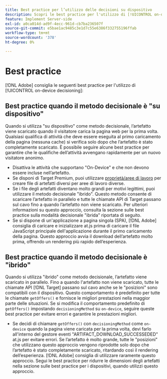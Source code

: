 ```yaml
---
title: Best practice per l’utilizzo delle decisioni su dispositivo
description: Scopri le best practice per l'utilizzo di [!UICONTROL on-device decisioning] in [!DNL Adobe Target]
feature: Implement Server-side
exl-id: a0ca014d-ad9f-4ecc-961d-cb7ba236507f
source-git-commit: e5bae1ac9485c3e1d7c55e6386f332755196ffab
workflow-type: tm+mt
source-wordcount: '378'
ht-degree: 0%

---
```


# Best practice

[!DNL Adobe] consiglia le seguenti best practice per l&#39;utilizzo di [!UICONTROL on-device decisioning]:

## Best practice quando il metodo decisionale è &quot;su dispositivo&quot;

Quando si utilizza &quot;su dispositivo&quot; come metodo decisionale, l’artefatto viene scaricato quando il visitatore carica la pagina web per la prima volta. Qualsiasi qualifica di attività che deve essere eseguita al primo caricamento della pagina (nessuna cache) si verifica solo dopo che l’artefatto è stato completamente scaricato. È possibile seguire alcune best practice per garantire che le qualifiche dell’attività avvengano rapidamente per un nuovo visitatore anonimo.

* Disattiva le attività che supportano &quot;On-Device&quot; e che non devono essere incluse nell’artefatto.
* Se disponi di Target Premium, puoi utilizzare [proprietà/aree di lavoro](https://experienceleague.adobe.com/docs/target/using/administer/manage-users/enterprise/property-channel.html?lang=it) per creare file di artefatti diversi per aree di lavoro diverse.
* Se i file degli artefatti diventano molto grandi per motivi legittimi, puoi utilizzare il metodo decisionale &quot;ibrido&quot;. Questo metodo consente di scaricare l’artefatto in parallelo e tutte le chiamate API di Target passano sul cavo fino a quando l’artefatto non viene scaricato. Per ulteriori informazioni su questo approccio, consulta la sezione sulle best practice sulla modalità decisionale &quot;ibrida&quot; riportata di seguito.
* Se si dispone di un&#39;applicazione a pagina singola (SPA), [!DNL Adobe] consiglia di caricare e inizializzare at.js prima di caricare il file JavaScript principale dell&#39;applicazione durante il primo caricamento della pagina. Questo approccio avvia il download dell’artefatto molto prima, offrendo un rendering più rapido dell’esperienza.

## Best practice quando il metodo decisionale è &quot;ibrido&quot;

Quando si utilizza &quot;ibrido&quot; come metodo decisionale, l’artefatto viene scaricato in parallelo. Fino a quando l&#39;artefatto non viene scaricato, tutte le chiamate API [!DNL Target] passano sul cavo anche se le &quot;posizioni&quot; sono compatibili con il dispositivo. Questo comportamento è predefinito per tutte le chiamate `getOffers()` e fornisce le migliori prestazioni nella maggior parte delle situazioni. Se si modifica il comportamento predefinito di `getOffers()` impostando `decisioningMethod` su `on-device`, seguire queste best practice per evitare errori e garantire le prestazioni migliori.

* Se decidi di chiamare `getOffers()` con `decisioningMethod` come `on-device` quando la pagina viene caricata per la prima volta, devi farlo all&#39;interno del gestore eventi &quot;ARTIFACT_DOWNLOAD_SUCCESSEDED&quot; at.js per evitare errori. Se l’artefatto è molto grande, tutte le &quot;posizioni&quot; che utilizzano questo approccio vengono riprodotte solo dopo che l’artefatto è stato completamente scaricato, ritardando così il rendering dell’esperienza. [!DNL Adobe] consiglia di utilizzare raramente questo approccio. Segui le best practice per ridurre le dimensioni degli artefatti nella sezione sulle best practice per i dispositivi, quando utilizzi questo approccio.
